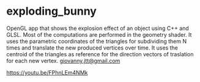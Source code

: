 # exploding_bunny
OpenGL app that shows the explosion effect of an object using C++ and GLSL. Most of the computations are performed in the geometry shader. It uses the parametric coordinates of the triangles for subdividing them N times and translate the new produced vertices over time. It uses the centroid of the triangles as reference for the direction vectors of traslation for each new vertex. giovanny.jtt@gmail.com

https://youtu.be/FPhnLEm4NMk

